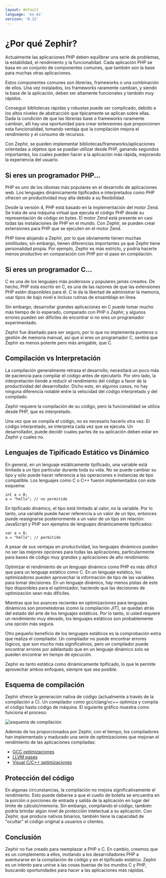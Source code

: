 ```yaml
---
layout: default
language: 'es-es'
version: '0.12'
---
```


# ¿Por qué Zephir?

Actualmente las aplicaciones PHP deben equilibrar una serie de problemas, la estabilidad, el rendimiento y la funcionalidad. Cada aplicación PHP se basa en un conjunto de componentes comunes, que también son la base para muchas otras aplicaciones.

Estos componentes comunes son librerías, frameworks o una combinación de ellos. Una vez instalados, los frameworks raramente cambian, y siendo la base de la aplicación, deben ser altamente funcionales y también muy rápidos.

Conseguir bibliotecas rápidas y robustas puede ser complicado, debido a los altos niveles de abstracción que típicamente se aplican sobre ellas. Dada la condición de que las librerías base o frameworks raramente cambian, allí hay una oportunidad para crear extensiones que proporcionen esta funcionalidad, tomando ventaja que la compilación mejora el rendimiento y el consumo de recursos.

Con Zephir, se pueden implementar bibliotecas/frameworks/aplicaciones orientadas a objetos que se puedan utilizar desde PHP, ganando segundos importantes, los cuales pueden hacer a la aplicación más rápida, mejorando la experiencia del usuario.

<a id='if-you-are-a-php-programmer'></a>

## Si eres un programador PHP...

PHP es uno de los idiomas más populares en el desarrollo de aplicaciones web. Los lenguajes dinámicamente tipificados e interpretados como PHP ofrecen un productividad muy alta debido a su flexibilidad.

Desde la versión 4, PHP está basado en la implementación del motor Zend. Se trata de una máquina virtual que ejecuta el código PHP desde su representación de código en bytes. El motor Zend está presente en casi todas las instalaciones de PHP en el mundo. Con Zephir, se pueden crear extensiones para PHP que se ejecuten en el motor Zend.

PHP tiene alojando a Zephir, por lo que obviamente tienen muchas similitudes; sin embargo, tienen diferencias importantes ya que Zephir tiene personalidad propia. Por ejemplo, Zephir es más estricto, y podría hacerte menos productivo en comparación con PHP por el paso en compilación.

<a id='if-you-are-a-c-programmer'></a>

## Si eres un programador C...

C es una de los lenguajes más poderosos y populares jamás creados. De hecho, PHP está escrito en C, es una de las razones de que las extensiones PHP estén disponibles para él. C le da la libertad de administrar la memoria, usar tipos de bajo nivel e incluso rutinas de ensamblaje en línea.

Sin embargo, desarrollar grandes aplicaciones en C puede tomar mucho más tiempo de lo esperado, comparado con PHP o Zephir, y algunos errores pueden ser difíciles de encontrar si no eres un programador experimentado.

Zephir fue diseñado para ser seguro, por lo que no implementa punteros o gestión de memoria manual, así que si eres un programador C, sentirá que Zephir es menos potente pero más amigable, que C.

<a id='compilation-vs-interpretation'></a>

## Compilación vs Interpretación

La compilación generalmente retrasa el desarrollo; necesitará un poco más de paciencia para compilar el código antes de ejecutarlo. Por otro lado, la interpretación tiende a reducir el rendimiento del código a favor de la productividad del desarrollador. Dicho esto, en algunos casos, no hay ninguna diferencia notable entre la velocidad del código interpretado y del compilado.

Zephir requiere la compilación de su código, pero la funcionalidad se utiliza desde PHP, que es interpretado.

Una vez que se compila el código, no es necesario hacerlo otra vez. El código interpretado, se interpreta cada vez que se ejecuta. Un desarrollador, puede decidir cuales partes de su aplicación deben estar en Zephir y cuales no.

<a id='statically-typed-versus-dynamically-typed-languages'></a>

## Lenguajes de Tipificado Estático vs Dinámico

En general, en un lenguaje estáticamente tipificado, una variable está limitada a un tipo particular durante toda su vida. No se puede cambiar su tipo y sólo puede hacer referencia a las operaciones e instancias de tipo compatible. Los lenguajes como C o C++ fueron implementados con este esquema:

```zephir
int a = 0;
a = "hello"; // no permitido
```

En tipificado dinámico, el tipo está limitado al valor, no la variable. Por lo tanto, una variable puede hacer referencia a un valor de un tipo, entonces puede reasignarse posteriormente a un valor de un tipo sin relación. JavaScript y PHP son ejemplos de lenguajes dinámicamente tipificados:

```zephir
var a = 0;
a = "hello"; // permitido
```

A pesar de sus ventajas en productividad, los lenguajes dinámicos pueden no ser las mejores opciones para todas las aplicaciones, particularmente para bases de código muy grandes y aplicaciones de alto rendimiento.

Optimizar el rendimiento de un lenguaje dinámico como PHP es más difícil que para un lenguaje estático como C. En un lenguaje estático, los optimizadores pueden aprovechar la información de tipo de las variables para tomar decisiones. En un lenguaje dinámico, hay menos pistas de este tipo disponibles para el optimizador, haciendo que las decisiones de optimización sean más difíciles.

Mientras que los avances recientes en optimizaciones para lenguajes dinámicos son prometedoras (como la compilación JIT), se quedan atrás del estado del arte de los lenguajes estáticos. Por lo tanto, si usted requiere un rendimiento muy elevado, los lenguajes estáticos son probablemente una opción más segura.

Otro pequeño beneficio de los lenguajes estáticos es la comprobación extra que realiza el compilador. Un compilador no puede encontrar errores lógicos, que son mucho más significativos, pero un compilador puede encontrar errores por adelantado que en un lenguaje dinámico solo se pueden encontrar en tiempo de ejecución.

Zephir es tanto estática como dinámicamente tipificado, lo que le permite aprovechar ambos enfoques, siempre que sea posible.

<a id='compilation-scheme'></a>

## Esquema de compilación

Zephir ofrece la generación nativa de código (actualmente a través de la compilación a C). Un compilador como gcc/clang/vc++ optimiza y compila el código hasta código de máquina. El siguiente gráfico muestra como funciona el proceso:

![esquema de compilación](/assets/content/scheme.png)

Además de los proporcionados por Zephir, con el tiempo, los compiladores han implementado y madurado una serie de optimizaciones que mejoran el rendimiento de las aplicaciones compiladas:

* [GCC optimizaciones](https://gcc.gnu.org/onlinedocs/gcc-4.1.0/gcc/Optimize-Options.html)
* [LLVM pases](https://llvm.org/docs/Passes.html)
* [Visual C/C++ optimizaciones](https://msdn.microsoft.com/en-us/library/k1ack8f1.aspx)

<a id='code-protection'></a>

## Protección del código

En algunas circunstancias, la compilación no mejora significativamente el rendimiento. Esto puede deberse a que el cuello de botella se encuentra en la porción o porciones de entrada y salida de la aplicación en lugar del límite de cálculo/memoria. Sin embargo, compilando el código, también podría brindar algún nivel de protección intelectual a su aplicación. Con Zephir, que produce nativos binarios, también tiene la capacidad de "ocultar" el código original a usuarios o clientes.

<a id='conclusion'></a>

## Conclusión

Zephir no fue creado para reemplazar a PHP o C. En cambio, creemos que es un complemento a ellos, invitando a los desarrolladores PHP a aventurarse en la compilación de código y en el tipificado estático. Zephir es un intento para unirse a las cosas buenas de los mundos C y PHP, buscando oportunidades para hacer a las aplicaciones más rápidas.